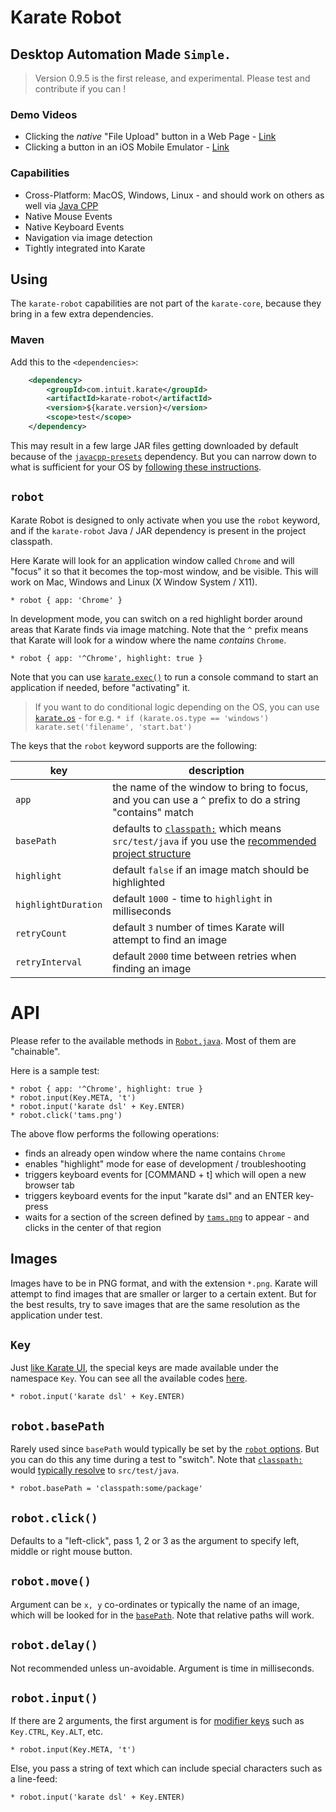 # Karate Robot

## Desktop Automation Made `Simple.`
> Version 0.9.5 is the first release, and experimental. Please test and contribute if you can !

### Demo Videos
* Clicking the *native* "File Upload" button in a Web Page - [Link](https://twitter.com/ptrthomas/status/1215534821234995200)
* Clicking a button in an iOS Mobile Emulator - [Link](https://twitter.com/ptrthomas/status/1217479362666041344)

### Capabilities
* Cross-Platform: MacOS, Windows, Linux - and should work on others as well via [Java CPP](https://github.com/bytedeco/javacpp)
* Native Mouse Events
* Native Keyboard Events
* Navigation via image detection
* Tightly integrated into Karate

## Using
The `karate-robot` capabilities are not part of the `karate-core`, because they bring in a few extra dependencies.

### Maven
Add this to the `<dependencies>`:

```xml
    <dependency>
        <groupId>com.intuit.karate</groupId>
        <artifactId>karate-robot</artifactId>
        <version>${karate.version}</version>
        <scope>test</scope>
    </dependency> 
```

This may result in a few large JAR files getting downloaded by default because of the [`javacpp-presets`](https://github.com/bytedeco/javacpp-presets) dependency. But you can narrow down to what is sufficient for your OS by [following these instructions](https://github.com/bytedeco/javacpp-presets/wiki/Reducing-the-Number-of-Dependencies).

## `robot`
Karate Robot is designed to only activate when you use the `robot` keyword, and if the `karate-robot` Java / JAR dependency is present in the project classpath.

Here Karate will look for an application window called `Chrome` and will "focus" it so that it becomes the top-most window, and be visible. This will work on Mac, Windows and Linux (X Window System / X11).

```cucumber
* robot { app: 'Chrome' }
```

In development mode, you can switch on a red highlight border around areas that Karate finds via image matching. Note that the `^` prefix means that Karate will look for a window where the name *contains* `Chrome`.

```cucumber
* robot { app: '^Chrome', highlight: true }
```

Note that you can use [`karate.exec()`](https://github.com/intuit/karate#karate-exec) to run a console command to start an application if needed, before "activating" it.

> If you want to do conditional logic depending on the OS, you can use [`karate.os`](https://github.com/intuit/karate#karate-os) - for e.g. `* if (karate.os.type == 'windows') karate.set('filename', 'start.bat')`

The keys that the `robot` keyword supports are the following:

key | description
--- | -----------
`app` | the name of the window to bring to focus, and you can use a `^` prefix to do a string "contains" match
`basePath` | defaults to [`classpath:`](https://github.com/intuit/karate#classpath) which means `src/test/java` if you use the [recommended project structure](https://github.com/intuit/karate#folder-structure)
`highlight` | default `false` if an image match should be highlighted
`highlightDuration` | default `1000` - time to `highlight` in milliseconds
`retryCount` | default `3` number of times Karate will attempt to find an image
`retryInterval` | default `2000` time between retries when finding an image

# API
Please refer to the available methods in [`Robot.java`](src/main/java/com/intuit/karate/robot/Robot.java). Most of them are "chainable".

Here is a sample test:

```cucumber
* robot { app: '^Chrome', highlight: true }
* robot.input(Key.META, 't')
* robot.input('karate dsl' + Key.ENTER)
* robot.click('tams.png')
```

The above flow performs the following operations:
* finds an already open window where the name contains `Chrome`
* enables "highlight" mode for ease of development / troubleshooting
* triggers keyboard events for [COMMAND + t] which will open a new browser tab
* triggers keyboard events for the input "karate dsl" and an ENTER key-press
* waits for a section of the screen defined by [`tams.png`](src/test/java/tams.png) to appear - and clicks in the center of that region

## Images
Images have to be in PNG format, and with the extension `*.png`. Karate will attempt to find images that are smaller or larger to a certain extent. But for the best results, try to save images that are the same resolution as the application under test.

## `Key`
Just [like Karate UI](https://github.com/intuit/karate/tree/master/karate-core#special-keys), the special keys are made available under the namespace `Key`. You can see all the available codes [here](https://github.com/intuit/karate/blob/master/karate-core/src/main/java/com/intuit/karate/driver/Key.java).

```cucumber
* robot.input('karate dsl' + Key.ENTER)
```

## `robot.basePath`
Rarely used since `basePath` would typically be set by the [`robot` options](#robot). But you can do this any time during a test to "switch". Note that [`classpath:`](https://github.com/intuit/karate#classpath) would [typically resolve](https://github.com/intuit/karate#folder-structure) to `src/test/java`.

```cucumber
* robot.basePath = 'classpath:some/package'
```

## `robot.click()`
Defaults to a "left-click", pass 1, 2 or 3 as the argument to specify left, middle or right mouse button.

## `robot.move()`
Argument can be `x, y` co-ordinates or typically the name of an image, which will be looked for in the [`basePath`](#robot). Note that relative paths will work.

## `robot.delay()`
Not recommended unless un-avoidable. Argument is time in milliseconds.

## `robot.input()`
If there are 2 arguments, the first argument is for [modifier keys](#key) such as `Key.CTRL`, `Key.ALT`, etc.

```cucumber
* robot.input(Key.META, 't')
```

Else, you pass a string of text which can include special characters such as a line-feed:

```cucumber
* robot.input('karate dsl' + Key.ENTER)
```
